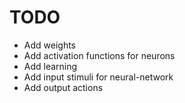TODO
====

- Add weights
- Add activation functions for neurons
- Add learning
- Add input stimuli for neural-network
- Add output actions
